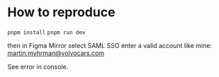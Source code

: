 # How to reproduce 
`pnpm install`
`pnpm run dev`

then in Figma Mirror select SAML SSO
enter a valid account like mine: martin.myhrman@volvocars.com

See error in console.